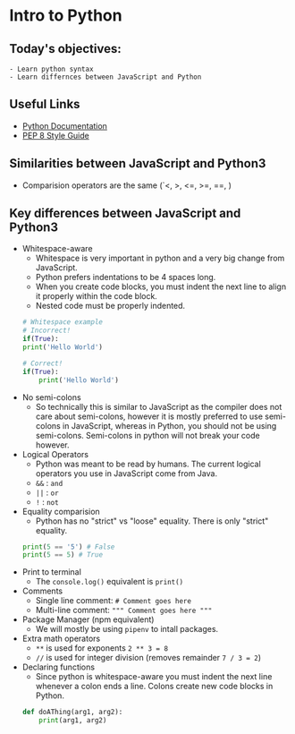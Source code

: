 # Intro to Python

## Today's objectives:
    - Learn python syntax
    - Learn differnces between JavaScript and Python

## Useful Links
- [Python Documentation](https://docs.python.org/3/)
- [PEP 8 Style Guide](https://peps.python.org/pep-0008/)

## Similarities between JavaScript and Python3
- Comparision operators are the same (`<, >, <=, >=, ==, )

## Key differences between JavaScript and Python3
- Whitespace-aware
    - Whitespace is very important in python and a very big change from JavaScript.
    - Python prefers indentations to be 4 spaces long.
    - When you create code blocks, you must indent the next line to align it properly within the code block.
    - Nested code must be properly indented.
    ```python
    # Whitespace example
    # Incorrect!
    if(True):
    print('Hello World')

    # Correct!
    if(True):
        print('Hello World')
    ```
- No semi-colons
    - So technically this is similar to JavaScript as the compiler does not care about semi-colons, however it is mostly preferred to use semi-colons in JavaScript, whereas in Python, you should not be using semi-colons. Semi-colons in python will not break your code however.
- Logical Operators
    - Python was meant to be read by humans. The current logical operators you use in JavaScript come from Java.
    - `&&` : `and`
    - `||` : `or`
    - `!`  : `not`
- Equality comparision
    - Python has no "strict" vs "loose" equality. There is only "strict" equality.
    ```python
    print(5 == '5') # False
    print(5 == 5) # True
    ```
- Print to terminal
    - The `console.log()` equivalent is `print()`
- Comments
    - Single line comment: `# Comment goes here`
    - Multi-line comment: `""" Comment goes here """`
- Package Manager (npm equivalent)
    - We will mostly be using `pipenv` to intall packages.
- Extra math operators
    - `**` is used for exponents `2 ** 3 = 8`
    - `//` is used for integer division (removes remainder `7 / 3 = 2`)
- Declaring functions
    - Since python is whitespace-aware you must indent the next line whenever a colon ends a line. Colons create new code blocks in Python.
    ```python
    def doAThing(arg1, arg2):
        print(arg1, arg2)
    ```
